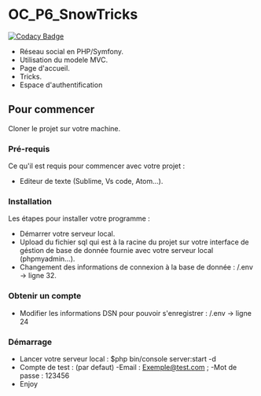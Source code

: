 # OC_P6_SnowTricks

[![Codacy Badge](https://api.codacy.com/project/badge/Grade/d5602a11a5fa471f96c98fc173fa44b9)](https://app.codacy.com/manual/Hichamzrk/OC_P6_SnowTricks?utm_source=github.com&utm_medium=referral&utm_content=Hichamzrk/OC_P6_SnowTricks&utm_campaign=Badge_Grade_Settings)

- Réseau social en PHP/Symfony.
- Utilisation du modele MVC.
- Page d'accueil.
- Tricks.
- Espace d'authentification

## Pour commencer

Cloner le projet sur votre machine.

### Pré-requis

Ce qu'il est requis pour commencer avec votre projet : 

- Editeur de texte (Sublime, Vs code, Atom...).

### Installation

Les étapes pour installer votre programme :

- Démarrer votre serveur local.
- Upload du fichier sql qui est à la racine du projet sur votre interface de géstion de base de donnée fournie avec votre serveur local (phpmyadmin...).
- Changement des informations de connexion à la base de donnée : /.env -> ligne 32. 

### Obtenir un compte

- Modifier les informations DSN pour pouvoir s'enregistrer : /.env -> ligne 24

### Démarrage

- Lancer votre serveur local : $php bin/console server:start -d
- Compte de test : (par defaut) -Email : Exemple@test.com ; -Mot de passe : 123456
- Enjoy 
